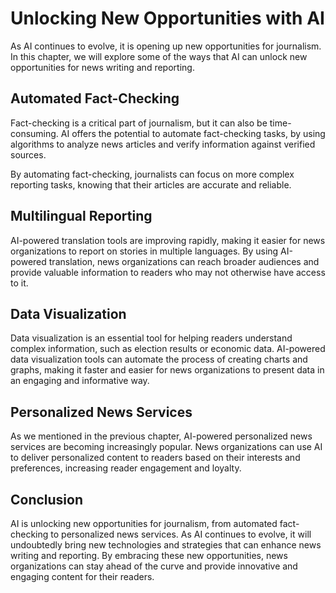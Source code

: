 # Unlocking New Opportunities with AI

As AI continues to evolve, it is opening up new opportunities for journalism. In this chapter, we will explore some of the ways that AI can unlock new opportunities for news writing and reporting.

## Automated Fact-Checking

Fact-checking is a critical part of journalism, but it can also be time-consuming. AI offers the potential to automate fact-checking tasks, by using algorithms to analyze news articles and verify information against verified sources.

By automating fact-checking, journalists can focus on more complex reporting tasks, knowing that their articles are accurate and reliable.

## Multilingual Reporting

AI-powered translation tools are improving rapidly, making it easier for news organizations to report on stories in multiple languages. By using AI-powered translation, news organizations can reach broader audiences and provide valuable information to readers who may not otherwise have access to it.

## Data Visualization

Data visualization is an essential tool for helping readers understand complex information, such as election results or economic data. AI-powered data visualization tools can automate the process of creating charts and graphs, making it faster and easier for news organizations to present data in an engaging and informative way.

## Personalized News Services

As we mentioned in the previous chapter, AI-powered personalized news services are becoming increasingly popular. News organizations can use AI to deliver personalized content to readers based on their interests and preferences, increasing reader engagement and loyalty.

## Conclusion

AI is unlocking new opportunities for journalism, from automated fact-checking to personalized news services. As AI continues to evolve, it will undoubtedly bring new technologies and strategies that can enhance news writing and reporting. By embracing these new opportunities, news organizations can stay ahead of the curve and provide innovative and engaging content for their readers.
